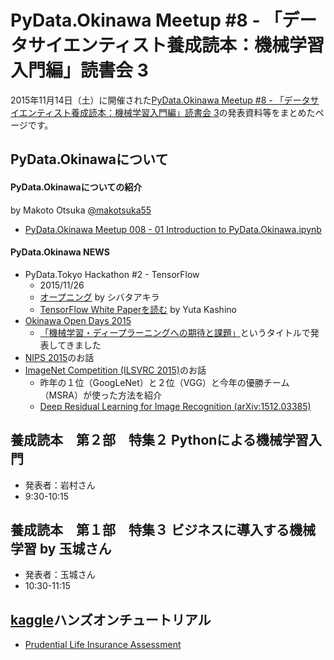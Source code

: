 # PyData.Okinawa Meetup #8 - 「データサイエンティスト養成読本：機械学習入門編」読書会 3

2015年11月14日（土）に開催された[PyData.Okinawa Meetup #8 - 「データサイエンティスト養成読本：機械学習入門編」読書会 3](http://pydataokinawa.connpass.com/event/23825/)の発表資料等をまとめたページです。

## PyData.Okinawaについて

#### PyData.Okinawaについての紹介
by Makoto Otsuka [@makotsuka55](https://twitter.com/makotsuka55)

- [PyData.Okinawa Meetup 008 - 01 Introduction to PyData.Okinawa.ipynb]()

#### PyData.Okinawa NEWS

- PyData.Tokyo Hackathon #2 - TensorFlow
  - 2015/11/26
  - [オープニング](http://www.slideshare.net/hijiki_s/pydatatokyo-hackathon2-tensorflow) by シバタアキラ
  - [TensorFlow White Paperを読む](http://www.slideshare.net/yutakashino/tensorflow-white-paper) by Yuta Kashino
- [Okinawa Open Days 2015](http://www.okinawaopenlabs.org/ood2015_6#16_01)
  - [「機械学習・ディープラーニングへの期待と課題」](http://www.okinawaopenlabs.org/ood2015_11#16_14)というタイトルで発表してきました
- [NIPS 2015](https://nips.cc/)のお話
- [ImageNet Competition (ILSVRC 2015)](http://image-net.org/challenges/LSVRC/2015/)のお話
  - 昨年の１位（GoogLeNet）と２位（VGG）と今年の優勝チーム（MSRA）が使った方法を紹介
  - [Deep Residual Learning for Image Recognition (arXiv:1512.03385)](http://arxiv.org/abs/1512.03385)

## 養成読本　第２部　特集２ Pythonによる機械学習入門

- 発表者：岩村さん
- 9:30-10:15

## 養成読本　第１部　特集３ ビジネスに導入する機械学習 by 玉城さん

- 発表者：玉城さん
- 10:30-11:15

## [kaggle](https://www.kaggle.com/)ハンズオンチュートリアル

- [Prudential Life Insurance Assessment](https://www.kaggle.com/c/prudential-life-insurance-assessment)
